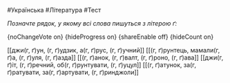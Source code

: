 #Українська #Література #Тест

*Позначте рядок, у якому всі слова пишуться з літерою ґ:*

{noChangeVote on}
{hideProgress on}
{shareEnable off}
{hideCount on}

[[джи(г, ґ)ун, (г, ґ)удзик, а(г, ґ)рус, (г, ґ)учний]]
[[(г, ґ)рунтець, мамали(г, ґ)а, (г, ґ)уля, (г, ґ)азда]]
[[(г, ґ)анок, (г, ґ)валт, (г, ґ)роно, (г, ґ)ава]]
[[джи(г, ґ)іт, (г, ґ)речний, об(г, ґ)рунтувати, (г, ґ)уцул]]
[[(г, ґ)атунок, за(г, ґ)ратувати, за(г, ґ)артувати, (г, ґ)ринджоли]]
